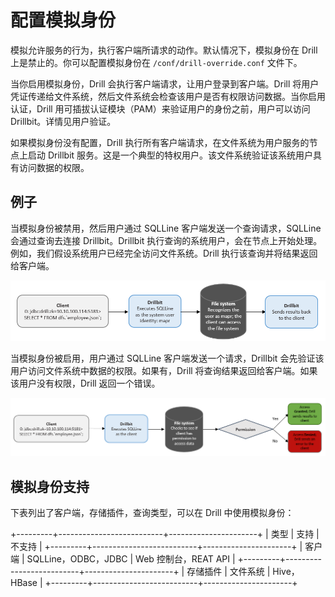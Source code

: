 # 配置模拟身份

模拟允许服务的行为，执行客户端所请求的动作。默认情况下，模拟身份在 Drill 上是禁止的。你可以配置模拟身份在 ``` /conf/drill-override.conf ``` 文件下。

当你启用模拟身份，Drill 会执行客户端请求，让用户登录到客户端。Drill 将用户凭证传递给文件系统，然后文件系统会检查该用户是否有权限访问数据。当你启用认证，Drill 用可插拔认证模块（PAM）来验证用户的身份之前，用户可以访问 Drillbit。详情见用户验证。

如果模拟身份没有配置，Drill 执行所有客户端请求，在文件系统为用户服务的节点上启动 Drillbit 服务。这是一个典型的特权用户。该文件系统验证该系统用户具有访问数据的权限。

## 例子

当模拟身份被禁用，然后用户通过 SQLLine 客户端发送一个查询请求，SQLLine 会通过查询去连接 Drillbit。Drillbit 执行查询的系统用户，会在节点上开始处理。例如，我们假设系统用户已经完全访问文件系统。Drill 执行该查询并将结果返回给客户端。

![4XxQK2I.png](../res/4XxQK2I.png)

当模拟身份被启用，用户通过 SQLLine 客户端发送一个请求，Drillbit 会先验证该用户访问文件系统中数据的权限。如果有，Drill 将查询结果返回给客户端。如果该用户没有权限，Drill 返回一个错误。

![oigWqVg.png](../res/oigWqVg.png)

## 模拟身份支持

下表列出了客户端，存储插件，查询类型，可以在 Drill 中使用模拟身份：

+---------+--------------------------+----------------------+
| 类型     | 支持                     |  不支持               |
+---------+--------------------------+----------------------+
| 客户端   | SQLLine，ODBC，JDBC       | Web 控制台，REAT API  |
+---------+--------------------------+----------------------+
| 存储插件 | 文件系统                   | Hive，HBase          |
+---------+--------------------------+----------------------+ 
